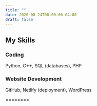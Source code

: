 ```yaml
---
title: ""
date: 2020-08-24T00:00:00-04:00
draft: false
---
```

## My Skills


### Coding
Python, C++, SQL (databases), PHP


### Website Development 
GitHub, Netlify (deployment), WordPress


========
